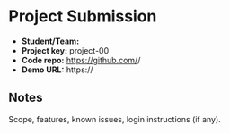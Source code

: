 # Project Submission
- **Student/Team:** <name or team>
- **Project key:** project-00
- **Code repo:** https://github.com/<team>/<project-repo>
- **Demo URL:** https://<deploy-url>

## Notes
Scope, features, known issues, login instructions (if any).

